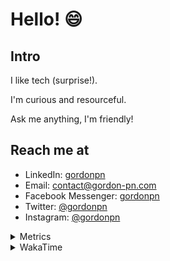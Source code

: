 # Hello! 😄

## Intro

I like tech (surprise!).

I'm curious and resourceful.

Ask me anything, I'm friendly!

## Reach me at

- LinkedIn: [gordonpn](https://www.linkedin.com/in/gordonpn/)
- Email: [contact@gordon-pn.com](mailto:contact@gordon-pn.com)
- Facebook Messenger: [gordonpn](https://www.messenger.com/t/Gordonpn)
- Twitter: [@gordonpn](https://twitter.com/Gordonpn)
- Instagram: [@gordonpn](https://www.instagram.com/gordonpn/)

<details>
  <summary>Metrics</summary>

  <img align="center" src="https://github.com/gordonpn/gordonpn/blob/master/github-metrics.svg" alt="GitHub Metrics">

</details>

<details>
  <summary>WakaTime</summary>

  <!--START_SECTION:waka-->
📊 **This Week I Spent My Time On** 

```text
💬 Programming Languages: 
Java                     13 hrs 33 mins      ███████████████████████░░   92.66 % 
XML                      27 mins             █░░░░░░░░░░░░░░░░░░░░░░░░   03.11 % 
GitIgnore file           12 mins             ░░░░░░░░░░░░░░░░░░░░░░░░░   01.45 % 
JSON                     7 mins              ░░░░░░░░░░░░░░░░░░░░░░░░░   00.90 % 
Makefile                 7 mins              ░░░░░░░░░░░░░░░░░░░░░░░░░   00.83 % 

🔥 Editors: 
Intellijidea             14 hrs 31 mins      █████████████████████████   99.23 % 
VS Code                  6 mins              ░░░░░░░░░░░░░░░░░░░░░░░░░   00.77 % 
```


 Last Updated on 04/02/2024 16:18:38 UTC
<!--END_SECTION:waka-->
</details>
